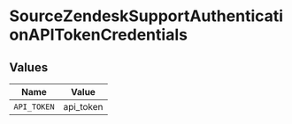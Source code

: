 # SourceZendeskSupportAuthenticationAPITokenCredentials


## Values

| Name        | Value       |
| ----------- | ----------- |
| `API_TOKEN` | api_token   |